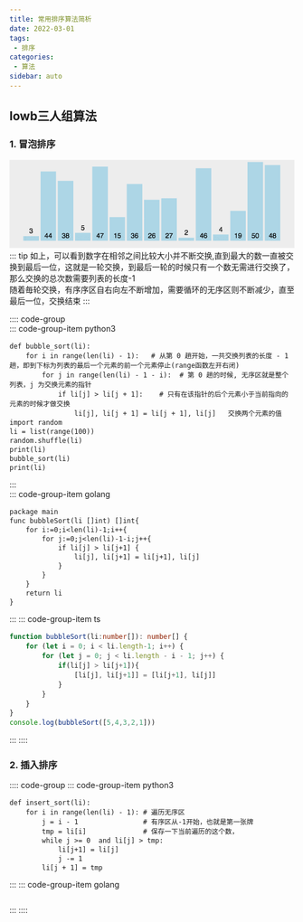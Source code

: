 ```yaml
---
title: 常用排序算法简析
date: 2022-03-01
tags:
 - 排序
categories: 
 - 算法
sidebar: auto
---
```


## lowb三人组算法

### 1.  冒泡排序
![动图演示](../../../.vuepress/public/bubbleSort.gif)
::: tip
如上，可以看到数字在相邻之间比较大小并不断交换,直到最大的数一直被交换到最后一位，这就是一轮交换，到最后一轮的时候只有一个数无需进行交换了，那么交换的总次数需要列表的长度-1  
随着毎轮交换，有序序区自右向左不断增加，需要循环的无序区则不断减少，直至最后一位，交换结束
:::

:::: code-group  
::: code-group-item python3  
```python3
def bubble_sort(li):
    for i in range(len(li) - 1):   # 从第 0 趟开始，一共交换列表的长度 - 1趟，即到下标为列表的最后一个元素的前一个元素停止(range函数左开右闭)
        for j in range(len(li) - 1 - i):  # 第 0 趟的时候, 无序区就是整个列表，j 为交换元素的指针
            if li[j] > li[j + 1]:    # 只有在该指针的后个元素小于当前指向的元素的时候才做交换
                li[j], li[j + 1] = li[j + 1], li[j]   交换两个元素的值
import random 
li = list(range(100))
random.shuffle(li)
print(li)
bubble_sort(li)
print(li)
```
:::  
::: code-group-item golang  
```golang
package main
func bubbleSort(li []int) []int{
    for i:=0;i<len(li)-1;i++{
        for j:=0;j<len(li)-1-i;j++{
            if li[j] > li[j+1] {
                li[j], li[j+1] = li[j+1], li[j]
            }
        }
    }
    return li
}
```
:::
::: code-group-item ts
```ts
function bubbleSort(li:number[]): number[] {
    for (let i = 0; i < li.length-1; i++) {
        for (let j = 0; j < li.length - i - 1; j++) {
            if(li[j] > li[j+1]){
                [li[j], li[j+1]] = [li[j+1], li[j]]
            }
        }
    }
}
console.log(bubbleSort([5,4,3,2,1]))
```
:::
::::  

### 2. 插入排序

:::: code-group
::: code-group-item python3
```python3
def insert_sort(li):
    for i in range(len(li) - 1): # 遍历无序区
        j = i - 1                # 有序区从-1开始，也就是第一张牌
        tmp = li[i]              # 保存一下当前遍历的这个数，
        while j >= 0  and li[j] > tmp:
            li[j+1] = li[j]
            j -= 1
        li[j + 1] = tmp
```
:::
::: code-group-item golang
```golang

```
:::
::::


